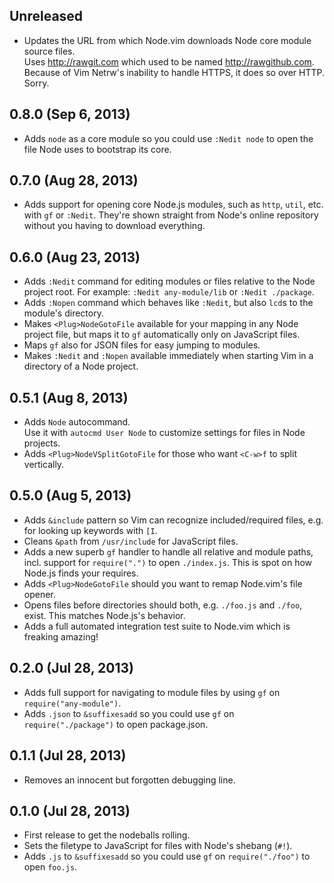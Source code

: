 ## Unreleased
- Updates the URL from which Node.vim downloads Node core module source files.  
  Uses <http://rawgit.com> which used to be named <http://rawgithub.com>.  
  Because of Vim Netrw's inability to handle HTTPS, it does so over HTTP. Sorry.

## 0.8.0 (Sep 6, 2013)
- Adds `node` as a core module so you could use `:Nedit node` to open the file Node uses to bootstrap its core.

## 0.7.0 (Aug 28, 2013)
- Adds support for opening core Node.js modules, such as `http`, `util`, etc. with `gf` or `:Nedit`.
  They're shown straight from Node's online repository without you having to download everything.

## 0.6.0 (Aug 23, 2013)
- Adds `:Nedit` command for editing modules or files relative to the Node project root.
  For example: `:Nedit any-module/lib` or `:Nedit ./package`.
- Adds `:Nopen` command which behaves like `:Nedit`, but also `lcd`s to the module's directory.
- Makes `<Plug>NodeGotoFile` available for your mapping in any Node project file, but maps it to `gf` automatically only on JavaScript files.
- Maps `gf` also for JSON files for easy jumping to modules.
- Makes `:Nedit` and `:Nopen` available immediately when starting Vim in a directory of a Node project.

## 0.5.1 (Aug 8, 2013)
- Adds `Node` autocommand.  
  Use it with `autocmd User Node` to customize settings for files in Node projects.
- Adds `<Plug>NodeVSplitGotoFile` for those who want `<C-w>f` to split vertically.

## 0.5.0 (Aug 5, 2013)
- Adds `&include` pattern so Vim can recognize included/required files, e.g. for looking up keywords with `[I`.
- Cleans `&path` from `/usr/include` for JavaScript files.
- Adds a new superb `gf` handler to handle all relative and module paths, incl. support for `require(".")` to open `./index.js`. This is spot on how Node.js finds your requires.
- Adds `<Plug>NodeGotoFile` should you want to remap Node.vim's file opener.
- Opens files before directories should both, e.g. `./foo.js` and `./foo`, exist. This matches Node.js's behavior.
- Adds a full automated integration test suite to Node.vim which is freaking amazing!

## 0.2.0 (Jul 28, 2013)
- Adds full support for navigating to module files by using `gf` on `require("any-module")`.
- Adds `.json` to `&suffixesadd` so you could use `gf` on `require("./package")` to open package.json.

## 0.1.1 (Jul 28, 2013)
- Removes an innocent but forgotten debugging line.

## 0.1.0 (Jul 28, 2013)
- First release to get the nodeballs rolling.
- Sets the filetype to JavaScript for files with Node's shebang (`#!`).
- Adds `.js` to `&suffixesadd` so you could use `gf` on `require("./foo")` to open `foo.js`.
